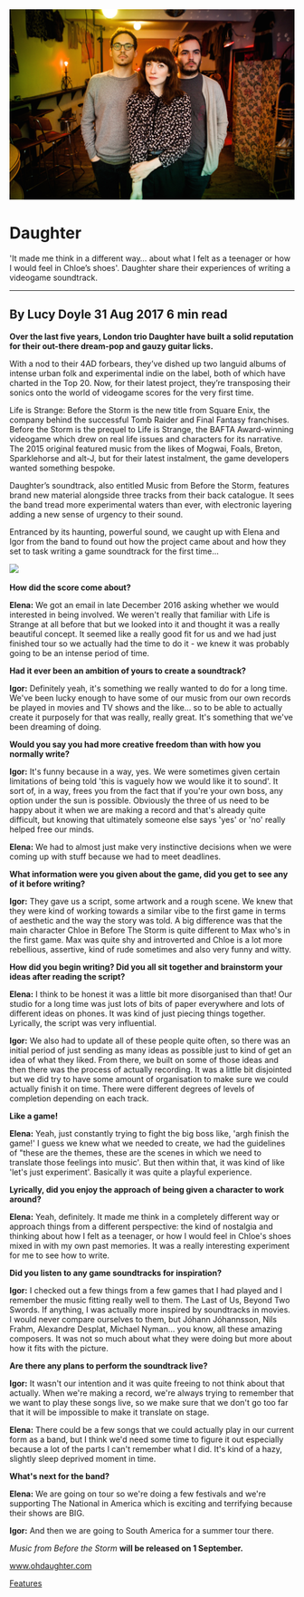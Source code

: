 <img src="/Images/Sonny Malhotra/Daughter-1-CreditSonnyMalhotra.jpg">

# Daughter

 'It made me think in a different way… about what I felt as a teenager or how I would feel in Chloe’s shoes'. Daughter share their experiences of writing a videogame soundtrack. 

---
By Lucy Doyle	31 Aug 2017	6 min read
---

**Over the last five years, London trio Daughter have built a solid reputation for their out-there dream-pop and gauzy guitar licks.**

With a nod to their 4AD forbears, they’ve dished up two languid albums of intense urban folk and experimental indie on the label, both of which have charted in the Top 20. Now, for their latest project, they’re transposing their sonics onto the world of videogame scores for the very first time.

Life is Strange: Before the Storm is the new title from Square Enix, the company behind the successful Tomb Raider and Final Fantasy franchises. Before the Storm is the prequel to Life is Strange, the BAFTA Award-winning videogame which drew on real life issues and characters for its narrative. The 2015 original featured music from the likes of Mogwai, Foals, Breton, Sparklehorse and alt-J, but for their latest instalment, the game developers wanted something bespoke.

Daughter’s soundtrack, also entitled Music from Before the Storm, features brand new material alongside three tracks from their back catalogue. It sees the band tread more experimental waters than ever, with electronic layering adding a new sense of urgency to their sound.

Entranced by its haunting, powerful sound, we caught up with Elena and Igor from the band to found out how the project came about and how they set to task writing a game soundtrack for the first time...

[<img src="https://i.ytimg.com/vi/-XIRj_Iq3cw/maxresdefault.jpg">](https://www.youtube.com/watch?v=-XIRj_Iq3cw)


**How did the score come about?**

**Elena:** We got an email in late December 2016 asking whether we would interested in being involved. We weren't really that familiar with Life is Strange at all before that but we looked into it and thought it was a really beautiful concept. It seemed like a really good fit for us and we had just finished tour so we actually had the time to do it - we knew it was probably going to be an intense period of time.

**Had it ever been an ambition of yours to create a soundtrack?**

**Igor:** Definitely yeah, it's something we really wanted to do for a long time. We've been lucky enough to have some of our music from our own records be played in movies and TV shows and the like... so to be able to actually create it purposely for that was really, really great. It's something that we've been dreaming of doing.

**Would you say you had more creative freedom than with how you normally write?**

**Igor:** It's funny because in a way, yes. We were sometimes given certain limitations of being told 'this is vaguely how we would like it to sound'. It sort of, in a way, frees you from the fact that if you're your own boss, any option under the sun is possible. Obviously the three of us need to be happy about it when we are making a record and that's already quite difficult, but knowing that ultimately someone else says 'yes' or 'no' really helped free our minds.

**Elena:** We had to almost just make very instinctive decisions when we were coming up with stuff because we had to meet deadlines.

**What information were you given about the game, did you get to see any of it before writing?**

**Igor:** They gave us a script, some artwork and a rough scene. We knew that they were kind of working towards a similar vibe to the first game in terms of aesthetic and the way the story was told. A big difference was that the main character Chloe in Before The Storm is quite different to Max who's in the first game. Max was quite shy and introverted and Chloe is a lot more rebellious, assertive, kind of rude sometimes and also very funny and witty.

**How did you begin writing? Did you all sit together and brainstorm your ideas after reading the script?**

**Elena:** I think to be honest it was a little bit more disorganised than that! Our studio for a long time was just lots of bits of paper everywhere and lots of different ideas on phones. It was kind of just piecing things together. Lyrically, the script was very influential.

**Igor:** We also had to update all of these people quite often, so there was an initial period of just sending as many ideas as possible just to kind of get an idea of what they liked. From there, we built on some of those ideas and then there was the process of actually recording. It was a little bit disjointed but we did try to have some amount of organisation to make sure we could actually finish it on time. There were different degrees of levels of completion depending on each track.

**Like a game!**

**Elena:** Yeah, just constantly trying to fight the big boss like, 'argh finish the game!' I guess we knew what we needed to create, we had the guidelines of "these are the themes, these are the scenes in which we need to translate those feelings into music'. But then within that, it was kind of like 'let's just experiment'. Basically it was quite a playful experience.

**Lyrically, did you enjoy the approach of being given a character to work around?**

**Elena:** Yeah, definitely. It made me think in a completely different way or approach things from a different perspective: the kind of nostalgia and thinking about how I felt as a teenager, or how I would feel in Chloe's shoes mixed in with my own past memories.  It was a really interesting experiment for me to see how to write.

**Did you listen to any game soundtracks for inspiration?**

**Igor:** I checked out a few things from a few games that I had played and I remember the music fitting really well to them. The Last of Us, Beyond Two Swords. If anything, I was actually more inspired by soundtracks in movies. I would never compare ourselves to them, but Jóhann Jóhannsson, Nils Frahm, Alexandre Desplat, Michael Nyman... you know, all these amazing composers. It was not so much about what they were doing but more about how it fits with the picture.

**Are there any plans to perform the soundtrack live?**

**Igor:** It wasn't our intention and it was quite freeing to not think about that actually. When we're making a record, we're always trying to remember that we want to play these songs live, so we make sure that we don't go too far that it will be impossible to make it translate on stage.

**Elena:** There could be a few songs that we could actually play in our current form as a band, but I think we'd need some time to figure it out especially because a lot of the parts I can't remember what I did. It's kind of a hazy, slightly sleep deprived moment in time.

**What's next for the band?**

**Elena:** We are going on tour so we're doing a few festivals and we're supporting The National in America which is exciting and terrifying because their shows are BIG.

**Igor:** And then we are going to South America for a summer tour there.

*Music from Before the Storm* **will be released on 1 September.**

www.ohdaughter.com

[Features](https://www.prsformusic.com/m-magazine/features)

